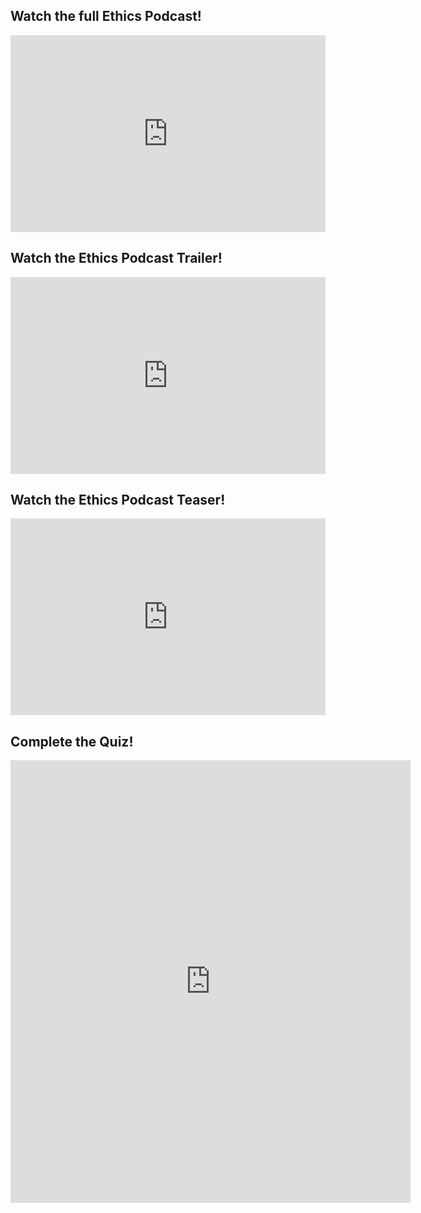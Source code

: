 ## Watch the full Ethics Podcast!


<div style="display: flex; justify-content: center;">
    <iframe width="560" height="315" src="https://www.youtube.com/embed/cm862bgnSLE" frameborder="0" allow="accelerometer; autoplay; clipboard-write; encrypted-media; gyroscope; picture-in-picture" allowfullscreen></iframe>
</div>

## Watch the Ethics Podcast Trailer!

<div style="display: flex; justify-content: center;">
    <iframe width="560" height="315" src="https://www.youtube.com/embed/dTdep5M2zNc" frameborder="0" allow="accelerometer; autoplay; clipboard-write; encrypted-media; gyroscope; picture-in-picture" allowfullscreen></iframe>
</div>

## Watch the Ethics Podcast Teaser!

<div style="display: flex; justify-content: center;">
<iframe width="560" height="315" src="https://www.youtube.com/embed/ieuZeAxxRFw" frameborder="0" allow="accelerometer; autoplay; clipboard-write; encrypted-media; gyroscope; picture-in-picture" allowfullscreen></iframe>
</div>

## Complete the Quiz!
<iframe src="https://docs.google.com/forms/d/e/1FAIpQLScvQC2Mz6NHJU4qdruvI56TTkF9f679y43xl25XhkzjKZ6kLQ/viewform?embedded=true" width="640" height="708" frameborder="0" marginheight="0" marginwidth="0">Loading…</iframe>

